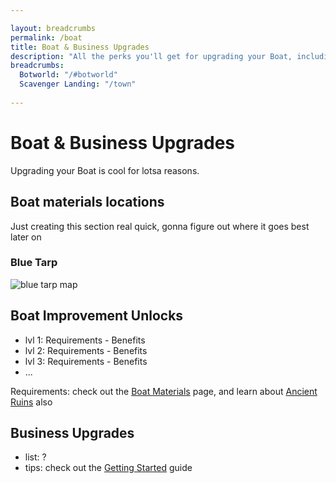 ```yaml
---

layout: breadcrumbs
permalink: /boat
title: Boat & Business Upgrades
description: "All the perks you'll get for upgrading your Boat, including the Business Upgrades, and what you will need to do so - Everything there is to know about it on the Botworld Community Wiki!"
breadcrumbs:
  Botworld: "/#botworld"
  Scavenger Landing: "/town"
  
---
```



# Boat & Business Upgrades



<div markdown="1" class=" ghcms ghcms-intro">

Upgrading your Boat is cool for lotsa reasons.

## Boat materials locations

Just creating this section real quick, gonna figure out where it goes best later on

### Blue Tarp

![blue tarp map](<https://media.discordapp.net/attachments/877549224324104212/881613495383253032/blue-tarp-loc.jpg>)

</div>

## Boat Improvement Unlocks

- lvl 1: Requirements - Benefits
- lvl 2: Requirements - Benefits
- lvl 3: Requirements - Benefits
- ...

Requirements: check out the [Boat Materials](/materials#boat) page, and learn about [Ancient Ruins](/loot#ancient-ruins) also

## Business Upgrades

- list: ?
- tips: check out the [Getting Started](/getting-started) guide
